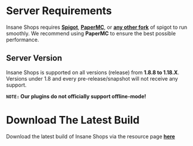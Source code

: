 # Server Requirements
Insane Shops requires **[Spigot](https://getbukkit.org/download/spigot)**, **[PaperMC](https://papermc.io/downloads)**, or **[any other fork](https://github.com/SpiritenHasArrived/MC/blob/main/Server_Side/server_jars.md#bukkit--a-z)** of spigot to run smoothly. We recommend using **PaperMC** to ensure the best possible performance.
<br>

## Server Version
Insane Shops is supported on all versions (release) from **1.8.8 to 1.18.X**. Versions under 1.8 and every pre-release/snapshot will not receive any support.
<br>

**`NOTE:` Our plugins do not officially support offline-mode!**
<br>

# Download The Latest Build
Download the latest build of Insane Shops via the resource page **[here](https://www.spigotmc.org/resources/insane-shops.67352/)**
